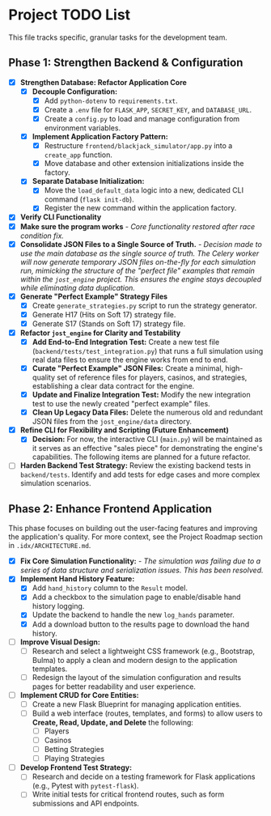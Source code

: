 # Project TODO List

This file tracks specific, granular tasks for the development team.

## Phase 1: Strengthen Backend & Configuration

- [x] **Strengthen Database: Refactor Application Core**
    - [x] **Decouple Configuration:**
        - [x] Add `python-dotenv` to `requirements.txt`.
        - [x] Create a `.env` file for `FLASK_APP`, `SECRET_KEY`, and `DATABASE_URL`.
        - [x] Create a `config.py` to load and manage configuration from environment variables.
    - [x] **Implement Application Factory Pattern:**
        - [x] Restructure `frontend/blackjack_simulator/app.py` into a `create_app` function.
        - [x] Move database and other extension initializations inside the factory.
    - [x] **Separate Database Initialization:**
        - [x] Move the `load_default_data` logic into a new, dedicated CLI command (`flask init-db`).
        - [x] Register the new command within the application factory.
- [x] **Verify CLI Functionality**
- [x] **Make sure the program works** - *Core functionality restored after race condition fix.*
- [x] **Consolidate JSON Files to a Single Source of Truth.** - *Decision made to use the main database as the single source of truth. The Celery worker will now generate temporary JSON files on-the-fly for each simulation run, mimicking the structure of the "perfect file" examples that remain within the `jost_engine` project. This ensures the engine stays decoupled while eliminating data duplication.*
- [X] **Generate "Perfect Example" Strategy Files**
    - [X] Create `generate_strategies.py` script to run the strategy generator.
    - [X] Generate H17 (Hits on Soft 17) strategy file.
    - [X] Generate S17 (Stands on Soft 17) strategy file.
- [X] **Refactor `jost_engine` for Clarity and Testability**
    - [X] **Add End-to-End Integration Test:** Create a new test file (`backend/tests/test_integration.py`) that runs a full simulation using real data files to ensure the engine works from end to end.
    - [X] **Curate "Perfect Example" JSON Files:** Create a minimal, high-quality set of reference files for players, casinos, and strategies, establishing a clear data contract for the engine.
    - [X] **Update and Finalize Integration Test:** Modify the new integration test to use the newly created "perfect example" files.
    - [X] **Clean Up Legacy Data Files:** Delete the numerous old and redundant JSON files from the `jost_engine/data` directory.
- [X] **Refine CLI for Flexibility and Scripting (Future Enhancement)**
    - [X] **Decision:** For now, the interactive CLI (`main.py`) will be maintained as it serves as an effective "sales piece" for demonstrating the engine's capabilities. The following items are planned for a future refactor.
- [ ] **Harden Backend Test Strategy:** Review the existing backend tests in `backend/tests`. Identify and add tests for edge cases and more complex simulation scenarios.

## Phase 2: Enhance Frontend Application

This phase focuses on building out the user-facing features and improving the application's quality. For more context, see the Project Roadmap section in `.idx/ARCHITECTURE.md`.

- [x] **Fix Core Simulation Functionality:** - *The simulation was failing due to a series of data structure and serialization issues. This has been resolved.*
- [x] **Implement Hand History Feature:**
    - [x] Add `hand_history` column to the `Result` model.
    - [x] Add a checkbox to the simulation page to enable/disable hand history logging.
    - [x] Update the backend to handle the new `log_hands` parameter.
    - [x] Add a download button to the results page to download the hand history.
- [ ] **Improve Visual Design:**
    - [ ] Research and select a lightweight CSS framework (e.g., Bootstrap, Bulma) to apply a clean and modern design to the application templates.
    - [ ] Redesign the layout of the simulation configuration and results pages for better readability and user experience.

- [ ] **Implement CRUD for Core Entities:**
    - [ ] Create a new Flask Blueprint for managing application entities.
    - [ ] Build a web interface (routes, templates, and forms) to allow users to **Create, Read, Update, and Delete** the following:
        - [ ] Players
        - [ ] Casinos
        - [ ] Betting Strategies
        - [ ] Playing Strategies

- [ ] **Develop Frontend Test Strategy:**
    - [ ] Research and decide on a testing framework for Flask applications (e.g., Pytest with `pytest-flask`).
    - [ ] Write initial tests for critical frontend routes, such as form submissions and API endpoints.
